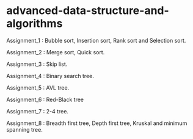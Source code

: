 # advanced-data-structure-and-algorithms

Assignment_1 : Bubble sort, Insertion sort, Rank sort and Selection sort.

Assignment_2 : Merge sort, Quick sort.

Assignment_3 : Skip list.

Assignment_4 : Binary search tree.

Assignment_5 : AVL tree.

Assignment_6 : Red-Black tree

Assignment_7 : 2-4 tree.

Assignment_8 : Breadth first tree, Depth first tree, Kruskal and minimum spanning tree.
